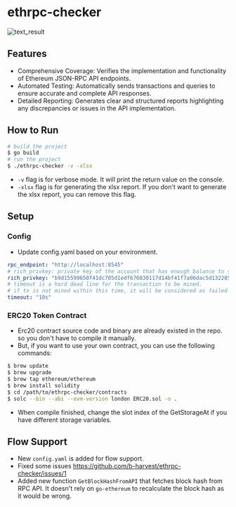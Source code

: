 # ethrpc-checker

![text_result](imgs/text_result.png)

## Features
- Comprehensive Coverage: Verifies the implementation and functionality of Ethereum JSON-RPC API endpoints.
- Automated Testing: Automatically sends transactions and queries to ensure accurate and complete API responses.
- Detailed Reporting: Generates clear and structured reports highlighting any discrepancies or issues in the API implementation.

## How to Run
```bash
# build the project
$ go build
# run the project
$ ./ethrpc-checker -v -xlsx
```
- `-v` flag is for verbose mode. It will print the return value on the console.
- `-xlsx` flag is for generating the xlsx report. If you don't want to generate the xlsx report, you can remove this flag.

## Setup
### Config
- Update config.yaml based on your environment.
```yaml
rpc_endpoint: "http://localhost:8545"
# rich_privkey: private key of the account that has enough balance to send transactions
rich_privkey: "b9d15599650f41dc705d1edf676830117d14bf41f7a06dac5d13228507cff77f" # addr: 0xb14A5cF6D0F5a3B133d3cd3F396f756E091b8f65
# timeout is a hard dead line for the transaction to be mined.
# if tx is not mined within this time, it will be considered as failed
timeout: "10s"
```

### ERC20 Token Contract
- Erc20 contract source code and binary are already existed in the repo. so you don't have to compile it manually.
- But, if you want to use your own contract, you can use the following commands:

```bash
$ brew update
$ brew upgrade
$ brew tap ethereum/ethereum
$ brew install solidity
$ cd /path/to/ethrpc-checker/contracts
$ solc --bin --abi --evm-version london ERC20.sol -o .
```

- When compile finished, change the slot index of the GetStorageAt if you have different storage variables.

## Flow Support
- New `config.yaml` is added for flow support.
- Fixed some issues https://github.com/b-harvest/ethrpc-checker/issues/1
- Added new function `GetBlockHashFromAPI` that fetches block hash from RPC API. It doesn't rely on `go-ethereum` to recalculate the block hash as it would be wrong.